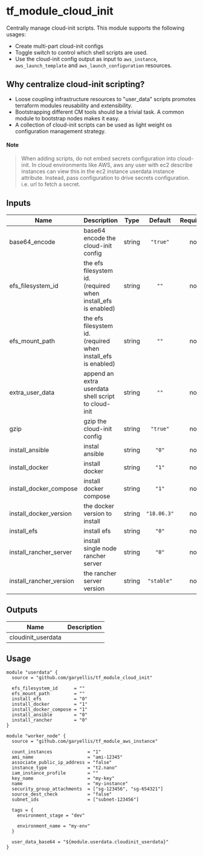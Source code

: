 # tf_module_cloud_init

Centrally manage cloud-init scripts. This module supports the following usages:

* Create multi-part cloud-init configs
* Toggle switch to  control which shell scripts are used.
* Use the cloud-init config output as input to `aws_instance`, `aws_launch_template` and `aws_launch_configuration` resources.

## Why centralize cloud-init scripting?

* Loose coupling infrastructure resources to "user_data" scripts promotes terraform modules reusability and extensibility.
* Bootstrapping different CM tools should be a trivial task. A common module to bootstrap nodes makes it easy.
* A collection of cloud-init scripts can be used as light weight os configuration management strategy.

#### Note

> When adding scripts, do not embed secrets configuration into cloud-init. In cloud environments like AWS, aws any user with ec2 describe instances can view this in the ec2 instance userdata instance attribute.
> Instead, pass configuration to drive secrets configuration. i.e. url to fetch a secret.

## Inputs

| Name | Description | Type | Default | Required |
|------|-------------|:----:|:-----:|:-----:|
| base64\_encode | base64 encode the cloud-init config | string | `"true"` | no |
| efs\_filesystem\_id | the efs filesystem id. (required when install_efs is enabled) | string | `""` | no |
| efs\_mount\_path | the efs filesystem id. (required when install_efs is enabled) | string | `""` | no |
| extra\_user\_data | append an extra userdata shell script to cloud-init | string | `""` | no |
| gzip | gzip the cloud-init config | string | `"true"` | no |
| install\_ansible | instal ansible | string | `"0"` | no |
| install\_docker | install docker | string | `"1"` | no |
| install\_docker\_compose | install docker compose | string | `"1"` | no |
| install\_docker\_version | the docker version to install | string | `"18.06.3"` | no |
| install\_efs | install efs | string | `"0"` | no |
| install\_rancher\_server | install single node rancher server | string | `"0"` | no |
| install\_rancher\_version | the rancher server version | string | `"stable"` | no |

## Outputs

| Name | Description |
|------|-------------|
| cloudinit\_userdata |  |


## Usage

```
module "userdata" {
  source = "github.com/garyellis/tf_module_cloud_init"

  efs_filesystem_id      = ""
  efs_mount_path         = ""
  install_efs            = "0"
  install_docker         = "1"
  install_docker_compose = "1"
  install_ansible        = "0"
  install_rancher        = "0"
}

module "worker_node" {
  source = "github.com/garyellis/tf_module_aws_instance"

  count_instances             = "1"
  ami_name                    = "ami-12345"
  associate_public_ip_address = "false"
  instance_type               = "t2.nano"
  iam_instance_profile        = ""
  key_name                    = "my-key"
  name                        = "my-instance"
  security_group_attachments  = ["sg-123456", "sg-654321"]
  source_dest_check           = "false"
  subnet_ids                  = ["subnet-123456"]

  tags = {
    environment_stage = "dev"

    environment_name = "my-env"
  }

  user_data_base64 = "${module.userdata.cloudinit_userdata}"
}
```
